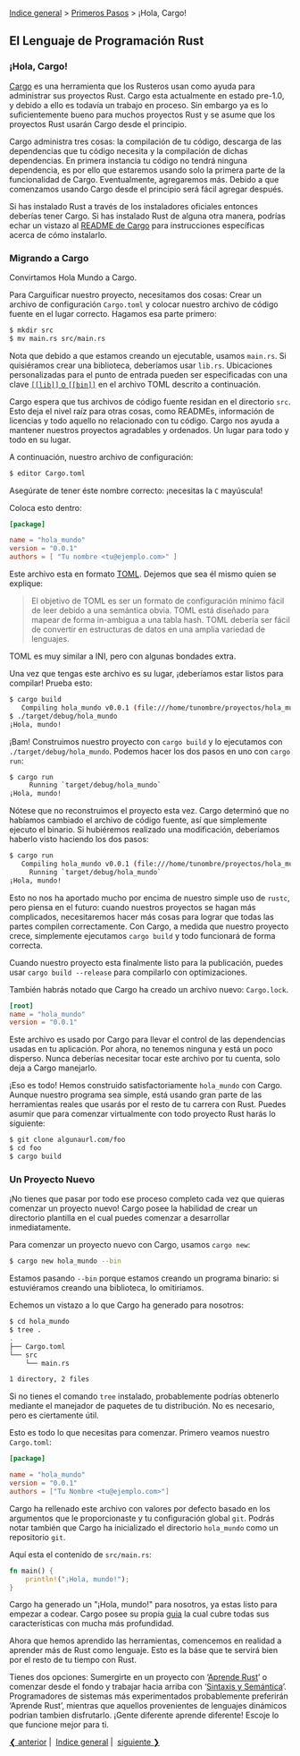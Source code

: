 [Indice general](_index.md) > [Primeros Pasos](ch02-00-getting-started.md) >
¡Hola, Cargo!

## El Lenguaje de Programación Rust

### ¡Hola, Cargo!

[Cargo][cratesio] es una herramienta que los Rusteros usan como ayuda para
administrar sus proyectos Rust. Cargo esta actualmente en estado pre-1.0, y
debido a ello es todavía un trabajo en proceso. Sin embargo ya es lo
suficientemente bueno para muchos proyectos Rust y se asume que los proyectos
Rust usarán Cargo desde el principio.

[cratesio]: http://doc.crates.io

Cargo administra tres cosas: la compilación de tu código, descarga de las
dependencias que tu código necesita y la compilación de dichas dependencias. En
primera instancia tu código no tendrá ninguna dependencia, es por ello que
estaremos usando solo la primera parte de la funcionalidad de Cargo.
Eventualmente, agregaremos más. Debido a que comenzamos usando Cargo desde el
principio será fácil agregar después.

Si has instalado Rust a través de los instaladores oficiales entonces deberías
tener Cargo. Si has instalado Rust de alguna otra manera, podrías echar un
vistazo al [README de Cargo][cargoreadme] para instrucciones específicas acerca
de cómo instalarlo.

[cargoreadme]: https://github.com/rust-lang/cargo#installing-cargo-from-nightlies

### Migrando a Cargo

Convirtamos Hola Mundo a Cargo.

Para Carguificar nuestro proyecto, necesitamos dos cosas: Crear un archivo de
configuración `Cargo.toml` y colocar nuestro archivo de código fuente en el
lugar correcto. Hagamos esa parte primero:


```bash
$ mkdir src
$ mv main.rs src/main.rs
```

Nota que debido a que estamos creando un ejecutable, usamos `main.rs`. Si
quisiéramos crear una biblioteca, deberíamos usar `lib.rs`. Ubicaciones
personalizadas para el punto de entrada pueden ser especificadas con una clave
[`[[lib]]` o `[[bin]]`][crates-custom] en el archivo TOML descrito a
continuación.

[crates-custom]: http://doc.crates.io/manifest.html#configuring-a-target

Cargo espera que tus archivos de código fuente residan en el directorio `src`.
Esto deja el nivel raíz para otras cosas, como READMEs, información de licencias
y todo aquello no relacionado con tu código. Cargo nos ayuda a mantener nuestros
proyectos agradables y ordenados. Un lugar para todo y todo en su lugar.

A continuación, nuestro archivo de configuración:

```bash
$ editor Cargo.toml
```
Asegúrate de tener éste nombre correcto: ¡necesitas la `C` mayúscula!

Coloca esto dentro:

```toml
[package]

name = "hola_mundo"
version = "0.0.1"
authors = [ "Tu nombre <tu@ejemplo.com>" ]
```

Este archivo esta en formato [TOML][toml]. Dejemos que sea él mismo quien se
explique:

> El objetivo de TOML es ser un formato de configuración mínimo fácil de leer
> debido a una semántica obvia. TOML está diseñado para mapear de forma
> in-ambigua a una tabla hash.
> TOML debería ser fácil de convertir en estructuras de datos en una amplia
> variedad de lenguajes.

TOML es muy similar a INI, pero con algunas bondades extra.

[toml]: https://github.com/toml-lang/toml

Una vez que tengas este archivo es su lugar, ¡deberíamos estar listos para
compilar! Prueba esto:

```bash
$ cargo build
   Compiling hola_mundo v0.0.1 (file:///home/tunombre/proyectos/hola_mundo)
$ ./target/debug/hola_mundo
¡Hola, mundo!
```

¡Bam! Construimos nuestro proyecto con `cargo build` y lo ejecutamos con
`./target/debug/hola_mundo`. Podemos hacer los dos pasos en uno con `cargo run`:

```bash
$ cargo run
     Running `target/debug/hola_mundo`
¡Hola, mundo!
```

Nótese que no reconstruimos el proyecto esta vez. Cargo determinó que no
habíamos cambiado el archivo de código fuente, así que simplemente ejecuto el
binario. Si hubiéremos realizado una modificación, deberíamos haberlo visto
haciendo los dos pasos:


```bash
$ cargo run
   Compiling hola_mundo v0.0.1 (file:///home/tunombre/proyectos/hola_mundo)
     Running `target/debug/hola_mundo`
¡Hola, mundo!
```

Esto no nos ha aportado mucho por encima de nuestro simple uso de `rustc`, pero
piensa en el futuro: cuando nuestros proyectos se hagan más complicados,
necesitaremos hacer más cosas para lograr que todas las partes compilen
correctamente. Con Cargo, a medida que nuestro proyecto crece, simplemente
ejecutamos `cargo build` y todo funcionará de forma correcta.

Cuando nuestro proyecto esta finalmente listo para la publicación, puedes usar
`cargo build --release` para compilarlo con optimizaciones.

También habrás notado que Cargo ha creado un archivo nuevo: `Cargo.lock`.

```toml
[root]
name = "hola_mundo"
version = "0.0.1"
```

Este archivo es usado por Cargo para llevar el control de las dependencias
usadas en tu aplicación. Por ahora, no tenemos ninguna y está un poco disperso.
Nunca deberías necesitar tocar este archivo por tu cuenta, solo deja a Cargo
manejarlo.

¡Eso es todo! Hemos construido satisfactoriamente `hola_mundo` con Cargo. Aunque
nuestro programa sea simple, está usando gran parte de las herramientas reales
que usarás por el resto de tu carrera con Rust. Puedes asumir que para comenzar
virtualmente con todo proyecto Rust harás lo siguiente:

```bash
$ git clone algunaurl.com/foo
$ cd foo
$ cargo build
```

### Un Proyecto Nuevo

¡No tienes que pasar por todo ese proceso completo cada vez que quieras comenzar
un proyecto nuevo! Cargo posee la habilidad de crear un directorio plantilla en
el cual puedes comenzar a desarrollar inmediatamente.

Para comenzar un proyecto nuevo con Cargo, usamos `cargo new`:

```bash
$ cargo new hola_mundo --bin
```

Estamos pasando `--bin` porque estamos creando un programa binario: si
estuviéramos creando una biblioteca, lo omitiríamos.

Echemos un vistazo a lo que Cargo ha generado para nosotros:

```bash
$ cd hola_mundo
$ tree .
.
├── Cargo.toml
└── src
    └── main.rs

1 directory, 2 files
```

Si no tienes el comando `tree` instalado, probablemente podrías obtenerlo
mediante el manejador de paquetes de tu distribución. No es necesario, pero es
ciertamente útil.

Esto es todo lo que necesitas para comenzar. Primero veamos nuestro `Cargo.toml`:

```toml
[package]

name = "hola_mundo"
version = "0.0.1"
authors = ["Tu Nombre <tu@ejemplo.com>"]
```

Cargo ha rellenado este archivo con valores por defecto basado en los argumentos
que le proporcionaste y tu configuración global `git`. Podrás notar también que
Cargo ha inicializado el directorio `hola_mundo` como un repositorio `git`.

Aquí esta el contenido de `src/main.rs`:

```rust
fn main() {
    println!("¡Hola, mundo!");
}
```

Cargo ha generado un "¡Hola, mundo!" para nosotros, ya estas listo para empezar
a codear. Cargo posee su propia [guia][guide] la cual cubre todas sus
características con mucha más profundidad.

[guide]: http://doc.crates.io/guide.html

Ahora que hemos aprendido las herramientas, comencemos en realidad a aprender
más de Rust como lenguaje. Esto es la báse que te servirá bien por el resto de
tu tiempo con Rust.

Tienes dos opciones: Sumergirte en un proyecto con ‘[Aprende Rust][learnrust]’ o
comenzar desde el fondo y trabajar hacia arriba con
‘[Sintaxis y Semántica][syntax]’. Programadores de sistemas más experimentados
probablemente preferirán ‘Aprende Rust’, mientras que aquellos provenientes de
lenguajes dinámicos podrian tambien disfrutarlo. ¡Gente diferente aprende
diferente! Escoje lo que funcione mejor para ti.

[learnrust]: learn-rust.html
[syntax]: syntax-and-semantics.html

[❮ anterior](ch02-02-hello-world.md)&nbsp;|&nbsp;
[Indice general](_index.md)&nbsp;|&nbsp;
[siguiente ❯](ch03-00-learn-rust.md)
